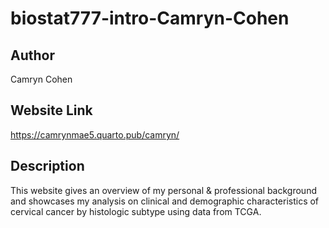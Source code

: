 # biostat777-intro-Camryn-Cohen

## Author
Camryn Cohen

## Website Link
 
https://camrynmae5.quarto.pub/camryn/


## Description
This website gives an overview of my personal & professional background and showcases my analysis on clinical and demographic characteristics of cervical cancer by histologic subtype using data from TCGA.
